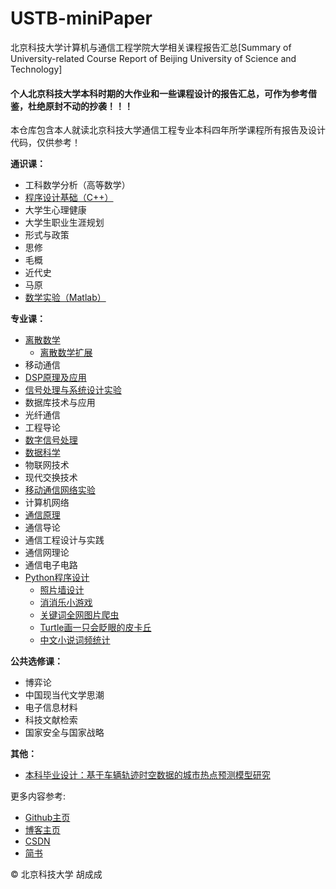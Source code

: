 # USTB-miniPaper
北京科技大学计算机与通信工程学院大学相关课程报告汇总[Summary of University-related Course Report of Beijing University of Science and Technology]

#### 个人北京科技大学本科时期的大作业和一些课程设计的报告汇总，可作为参考借鉴，杜绝原封不动的抄袭！！！

本仓库包含本人就读北京科技大学通信工程专业本科四年所学课程所有报告及设计代码，仅供参考！

**通识课：**
+ 工科数学分析（高等数学）
+ [程序设计基础（C++）](https://github.com/JackHCC/miniGame)
+ 大学生心理健康
+ 大学生职业生涯规划
+ 形式与政策
+ 思修
+ 毛概
+ 近代史
+ 马原
+ [数学实验（Matlab）](https://github.com/JackHCC/Routing-Algorithm)

**专业课：**
+ [离散数学](https://github.com/JackHCC/Dijkstra-bjSubway)
  - [离散数学扩展](https://github.com/JackHCC/GUI-bjSubway)
+ 移动通信
+ [DSP原理及应用](https://github.com/JackHCC/DSP-for-Conv-and-FFT)
+ [信号处理与系统设计实验](https://github.com/JackHCC/Assignment-for-DSP-Experiment)
+ 数据库技术与应用
+ 光纤通信
+ 工程导论
+ [数字信号处理](https://github.com/JackHCC/Audio-Digital-Processing)
+ [数据科学](https://github.com/JackHCC/Apriori-and-FP_Growth)
+ 物联网技术
+ 现代交换技术
+ [移动通信网络实验](https://github.com/JackHCC/EGo1-Vivado-Lock)
+ 计算机网络
+ [通信原理](https://github.com/JackHCC/Correspondence-Principle-Experiment-for-LabView)
+ 通信导论
+ 通信工程设计与实践
+ 通信网理论
+ 通信电子电路
+ [Python程序设计](https://github.com/JackHCC/Photo-Edit)
  -   [照片墙设计](https://github.com/JackHCC/SlideShow)
  -   [消消乐小游戏](https://github.com/JackHCC/Elimination-Game)
  -   [关键词全网图片爬虫](https://github.com/JackHCC/KeyWord-Crawler)
  -   [Turtle画一只会眨眼的皮卡丘](https://github.com/JackHCC/Draw-Pikaqiu)
  -   [中文小说词频统计](https://github.com/JackHCC/Word-Counting)

**公共选修课：**
+ 博弈论
+ 中国现当代文学思潮
+ 电子信息材料
+ 科技文献检索
+ 国家安全与国家战略

**其他：**
+ [本科毕业设计：基于车辆轨迹时空数据的城市热点预测模型研究](https://github.com/JackHCC/Graduation-Design)

更多内容参考:
+ [Github主页](https://github.com/JackHCC)
+ [博客主页](https://blog.creativecc.cn/)
+ [CSDN](https://blog.csdn.net/qq_43042024?spm=1010.2135.3001.5421)
+ [简书](https://www.jianshu.com/u/f4a500314f23)

© 北京科技大学 胡成成
